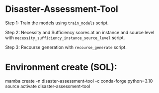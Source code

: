 # Disaster-Assessment-Tool

Step 1: Train the models using `train_models` script.

Step 2: Necessity and Sufficiency scores at an instance and source level with `necessity_sufficiency_instance_source_level` script.

Step 3: Recourse generation with `recourse_generate` script.


# Environment create (SOL):
mamba create -n disaster-assessment-tool -c conda-forge python=3.10
source activate disaster-assessment-tool
